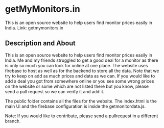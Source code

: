 # getMyMonitors.in
This is an open source website to help users find monitor prices easily in India. Link: getmymonitors.in

## Description and About
This is an open source website to help users find monitor prices easily in India. Me and my friends struggled to get a good deal for a monitor as there is only so much you can look for online at one place. The website uses firebase to host as well as for the backend to store all the data. Note that we try to keep on add as much prices and data as we can. If you would like to add a deal you got from somewhere online or you see some wrong prices on the website or some which are not listed there but you know, please send a pull request so we can verify it and add it. 

The public folder contains all the files for the website. The index.html is the main UI and the firebase configuration is inside the getmonitordata.js.

Note: If you would like to contribute, please send a pullrequest in a different branch. 

